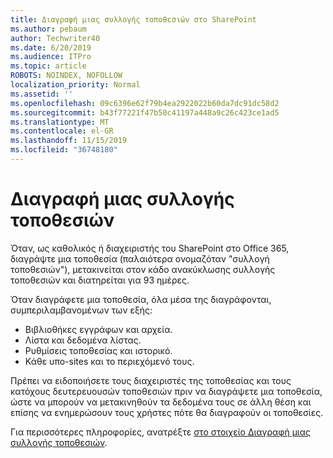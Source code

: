 ```yaml
---
title: Διαγραφή μιας συλλογής τοποθεσιών στο SharePoint
ms.author: pebaum
author: Techwriter40
ms.date: 6/20/2019
ms.audience: ITPro
ms.topic: article
ROBOTS: NOINDEX, NOFOLLOW
localization_priority: Normal
ms.assetid: ''
ms.openlocfilehash: 09c6396e62f79b4ea2922022b60da7dc91dc58d2
ms.sourcegitcommit: b43f77221f47b50c41197a448a9c26c423ce1ad5
ms.translationtype: MT
ms.contentlocale: el-GR
ms.lasthandoff: 11/15/2019
ms.locfileid: "36748180"
---
```

# <a name="delete-a-site-collection"></a>Διαγραφή μιας συλλογής τοποθεσιών

Όταν, ως καθολικός ή διαχειριστής του SharePoint στο Office 365, διαγράψτε μια τοποθεσία (παλαιότερα ονομαζόταν "συλλογή τοποθεσιών"), μετακινείται στον κάδο ανακύκλωσης συλλογής τοποθεσιών και διατηρείται για 93 ημέρες. 

Όταν διαγράφετε μια τοποθεσία, όλα μέσα της διαγράφονται, συμπεριλαμβανομένων των εξής:

- Βιβλιοθήκες εγγράφων και αρχεία.
- Λίστα και δεδομένα λίστας.
- Ρυθμίσεις τοποθεσίας και ιστορικό.
- Κάθε υπο-sites και το περιεχόμενό τους.

Πρέπει να ειδοποιήσετε τους διαχειριστές της τοποθεσίας και τους κατόχους δευτερευουσών τοποθεσιών πριν να διαγράψετε μια τοποθεσία, ώστε να μπορούν να μετακινηθούν τα δεδομένα τους σε άλλη θέση και επίσης να ενημερώσουν τους χρήστες πότε θα διαγραφούν οι τοποθεσίες. 

Για περισσότερες πληροφορίες, ανατρέξτε [στο στοιχείο Διαγραφή μιας συλλογής τοποθεσιών](https://docs.microsoft.com/sharepoint/delete-site-collection). 